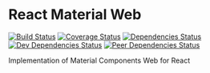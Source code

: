 # React Material Web

[![Build Status](https://travis-ci.org/Hartorn/react-material-web.svg?branch=master)](https://travis-ci.org/Hartorn/react-material-web)
[![Coverage Status](https://coveralls.io/repos/github/Hartorn/react-material-web/badge.svg?branch=master)](https://coveralls.io/github/Hartorn/react-material-web?branch=master)
[![Dependencies Status](https://david-dm.org/Hartorn/react-material-web.svg)](https://david-dm.org/Hartorn/react-material-web)
[![Dev Dependencies Status](https://david-dm.org/Hartorn/react-material-web/dev-status.svg)](https://david-dm.org/Hartorn/react-material-web?type=dev)
[![Peer Dependencies Status](https://david-dm.org/Hartorn/react-material-web/peer-status.svg)](https://david-dm.org/Hartorn/react-material-web?type=peer)

Implementation of Material Components Web for React 